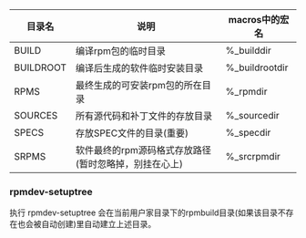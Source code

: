 目录名	| 说明 | macros中的宏名
--- | --- | ---
BUILD	| 编译rpm包的临时目录 | %_builddir
BUILDROOT | 编译后生成的软件临时安装目录 | %_buildrootdir
RPMS | 最终生成的可安装rpm包的所在目录 | %_rpmdir
SOURCES | 所有源代码和补丁文件的存放目录	| %_sourcedir
SPECS	| 存放SPEC文件的目录(重要) |	%_specdir
SRPMS | 软件最终的rpm源码格式存放路径(暂时忽略掉，别挂在心上)	| %_srcrpmdir


### rpmdev-setuptree

执行 rpmdev-setuptree 会在当前用户家目录下的rpmbuild目录(如果该目录不存在也会被自动创建)里自动建立上述目录。 

